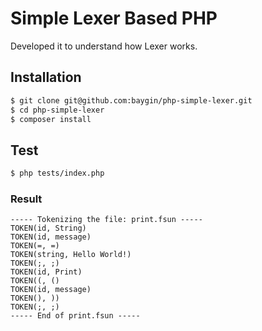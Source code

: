 # Simple Lexer Based PHP

Developed it to understand how Lexer works.

## Installation

```sh
$ git clone git@github.com:baygin/php-simple-lexer.git
$ cd php-simple-lexer
$ composer install
```

## Test

```sh
$ php tests/index.php
```
### Result

```
----- Tokenizing the file: print.fsun -----
TOKEN(id, String)
TOKEN(id, message)
TOKEN(=, =)
TOKEN(string, Hello World!)
TOKEN(;, ;)
TOKEN(id, Print)
TOKEN((, ()
TOKEN(id, message)
TOKEN(), ))
TOKEN(;, ;)
----- End of print.fsun -----
```